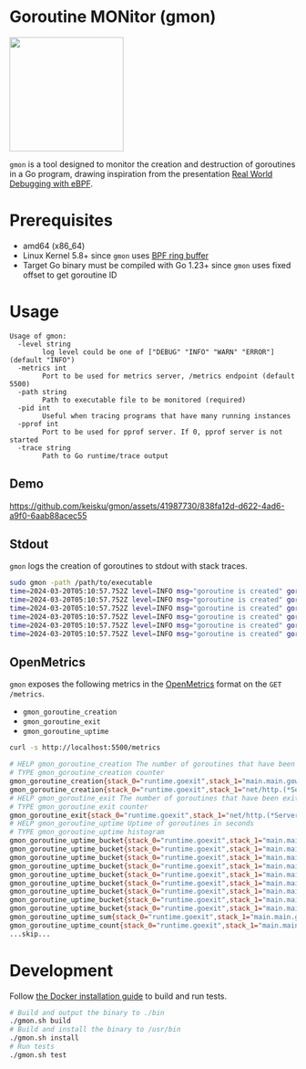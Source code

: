 # Goroutine MONitor (gmon)

<img src="https://github.com/egonelbre/gophers/blob/63b1f5a9f334f9e23735c6e09ac003479ffe5df5/sketch/science/welding.png?raw=true" width="200" height="200">

`gmon` is a tool designed to monitor the creation and destruction of goroutines in a Go program, drawing inspiration from the presentation [Real World Debugging with eBPF](https://www.usenix.org/conference/srecon23apac/presentation/liang).

# Prerequisites

- amd64 (x86_64)
- Linux Kernel 5.8+ since `gmon` uses [BPF ring buffer](https://nakryiko.com/posts/bpf-ringbuf/)
- Target Go binary must be compiled with Go 1.23+ since `gmon` uses fixed offset to get goroutine ID

# Usage

```
Usage of gmon:
  -level string
    	log level could be one of ["DEBUG" "INFO" "WARN" "ERROR"] (default "INFO")
  -metrics int
    	Port to be used for metrics server, /metrics endpoint (default 5500)
  -path string
    	Path to executable file to be monitored (required)
  -pid int
    	Useful when tracing programs that have many running instances
  -pprof int
    	Port to be used for pprof server. If 0, pprof server is not started
  -trace string
    	Path to Go runtime/trace output
```

## Demo

https://github.com/keisku/gmon/assets/41987730/838fa12d-d622-4ad6-a9f0-6aab88acec55

## Stdout

`gmon` logs the creation of goroutines to stdout with stack traces.

```bash
sudo gmon -path /path/to/executable
time=2024-03-20T05:10:57.752Z level=INFO msg="goroutine is created" goroutine_id=22 stack.0=runtime.newproc stack.1=runtime.systemstack stack.2=runtime.newproc stack.3=net/http.(*connReader).startBackgroundRead stack.4=net/http.(*conn).serve stack.5=net/http.(*Server).Serve.gowrap3 stack.6=runtime.goexit
time=2024-03-20T05:10:57.752Z level=INFO msg="goroutine is created" goroutine_id=21 stack.0=runtime.newproc stack.1=runtime.systemstack stack.2=runtime.newproc stack.3=net/http.(*Server).Serve stack.4=net/http.(*Server).ListenAndServe stack.5=main.main.gowrap1 stack.6=runtime.goexit
time=2024-03-20T05:10:57.752Z level=INFO msg="goroutine is created" goroutine_id=23 stack.0=runtime.newproc stack.1=runtime.systemstack stack.2=runtime.newproc stack.3=net/http.(*Server).Serve stack.4=net/http.(*Server).ListenAndServe stack.5=main.main.gowrap1 stack.6=runtime.goexit
time=2024-03-20T05:10:57.752Z level=INFO msg="goroutine is created" goroutine_id=34 stack.0=runtime.newproc stack.1=runtime.systemstack stack.2=runtime.newproc stack.3=net/http.(*Server).Serve stack.4=net/http.(*Server).ListenAndServe stack.5=main.main.gowrap1 stack.6=runtime.goexit
time=2024-03-20T05:10:57.752Z level=INFO msg="goroutine is created" goroutine_id=24 stack.0=runtime.newproc stack.1=runtime.systemstack stack.2=runtime.newproc stack.3=net/http.(*connReader).startBackgroundRead stack.4=net/http.(*conn).serve stack.5=net/http.(*Server).Serve.gowrap3 stack.6=runtime.goexit
time=2024-03-20T05:10:57.752Z level=INFO msg="goroutine is created" goroutine_id=35 stack.0=runtime.newproc stack.1=runtime.systemstack stack.2=runtime.newproc stack.3=net/http.(*connReader).startBackgroundRead stack.4=net/http.(*conn).serve stack.5=net/http.(*Server).Serve.gowrap3 stack.6=runtime.goexit
```

## OpenMetrics

`gmon` exposes the following metrics in the [OpenMetrics](https://www.cncf.io/projects/openmetrics/) format on the `GET /metrics`.

- `gmon_goroutine_creation`
- `gmon_goroutine_exit`
- `gmon_goroutine_uptime`

```bash
curl -s http://localhost:5500/metrics

# HELP gmon_goroutine_creation The number of goroutines that have been creaated
# TYPE gmon_goroutine_creation counter
gmon_goroutine_creation{stack_0="runtime.goexit",stack_1="main.main.gowrap1",stack_2="net/http.(*Server).ListenAndServe",stack_3="net/http.(*Server).Serve",stack_4="runtime.newproc"} 1
gmon_goroutine_creation{stack_0="runtime.goexit",stack_1="net/http.(*Server).Serve.gowrap3",stack_2="net/http.(*conn).serve",stack_3="net/http.(*connReader).startBackgroundRead",stack_4="runtime.newproc"} 3
# HELP gmon_goroutine_exit The number of goroutines that have been exited
# TYPE gmon_goroutine_exit counter
gmon_goroutine_exit{stack_0="runtime.goexit",stack_1="net/http.(*Server).Serve.gowrap3",stack_2="net/http.(*conn).serve",stack_3="net/http.(*connReader).startBackgroundRead",stack_4="runtime.newproc"} 3
# HELP gmon_goroutine_uptime Uptime of goroutines in seconds
# TYPE gmon_goroutine_uptime histogram
gmon_goroutine_uptime_bucket{stack_0="runtime.goexit",stack_1="main.main.gowrap1",stack_2="net/http.(*Server).ListenAndServe",stack_3="net/http.(*Server).Serve",stack_4="runtime.newproc",le="1"} 2
gmon_goroutine_uptime_bucket{stack_0="runtime.goexit",stack_1="main.main.gowrap1",stack_2="net/http.(*Server).ListenAndServe",stack_3="net/http.(*Server).Serve",stack_4="runtime.newproc",le="3"} 2
gmon_goroutine_uptime_bucket{stack_0="runtime.goexit",stack_1="main.main.gowrap1",stack_2="net/http.(*Server).ListenAndServe",stack_3="net/http.(*Server).Serve",stack_4="runtime.newproc",le="5"} 2
gmon_goroutine_uptime_bucket{stack_0="runtime.goexit",stack_1="main.main.gowrap1",stack_2="net/http.(*Server).ListenAndServe",stack_3="net/http.(*Server).Serve",stack_4="runtime.newproc",le="10"} 2
gmon_goroutine_uptime_bucket{stack_0="runtime.goexit",stack_1="main.main.gowrap1",stack_2="net/http.(*Server).ListenAndServe",stack_3="net/http.(*Server).Serve",stack_4="runtime.newproc",le="30"} 2
gmon_goroutine_uptime_bucket{stack_0="runtime.goexit",stack_1="main.main.gowrap1",stack_2="net/http.(*Server).ListenAndServe",stack_3="net/http.(*Server).Serve",stack_4="runtime.newproc",le="60"} 2
gmon_goroutine_uptime_bucket{stack_0="runtime.goexit",stack_1="main.main.gowrap1",stack_2="net/http.(*Server).ListenAndServe",stack_3="net/http.(*Server).Serve",stack_4="runtime.newproc",le="120"} 2
gmon_goroutine_uptime_bucket{stack_0="runtime.goexit",stack_1="main.main.gowrap1",stack_2="net/http.(*Server).ListenAndServe",stack_3="net/http.(*Server).Serve",stack_4="runtime.newproc",le="180"} 2
gmon_goroutine_uptime_bucket{stack_0="runtime.goexit",stack_1="main.main.gowrap1",stack_2="net/http.(*Server).ListenAndServe",stack_3="net/http.(*Server).Serve",stack_4="runtime.newproc",le="+Inf"} 2
gmon_goroutine_uptime_sum{stack_0="runtime.goexit",stack_1="main.main.gowrap1",stack_2="net/http.(*Server).ListenAndServe",stack_3="net/http.(*Server).Serve",stack_4="runtime.newproc"} 0.9001332019999999
gmon_goroutine_uptime_count{stack_0="runtime.goexit",stack_1="main.main.gowrap1",stack_2="net/http.(*Server).ListenAndServe",stack_3="net/http.(*Server).Serve",stack_4="runtime.newproc"} 2
...skip...
```

# Development

Follow [the Docker installation guide](https://docs.docker.com/engine/install/#supported-platforms) to build and run tests.

```bash
# Build and output the binary to ./bin
./gmon.sh build
# Build and install the binary to /usr/bin
./gmon.sh install
# Run tests
./gmon.sh test
```
